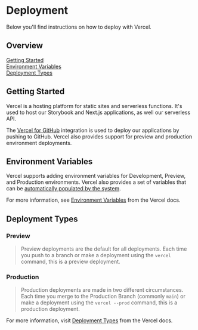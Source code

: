 # Deployment

Below you'll find instructions on how to deploy with Vercel.

## Overview

[Getting Started](#getting-started)  
[Environment Variables](https://vercel.com/docs/environment-variables)  
[Deployment Types](#deployment-types)

## Getting Started

Vercel is a hosting platform for static sites and serverless functions. It's
used to host our Storybook and Next.js applications, as well our serverless API.

The [Vercel for GitHub][1] integration is used to deploy our applications by
pushing to GitHub. Vercel also provides support for preview and production
environment deployments.

## Environment Variables

Vercel supports adding environment variables for Development, Preview, and
Production environments. ​Vercel also provides a set of variables that can be
[automatically populated by the system][2].

For more information, see [Environment Variables][3] from the Vercel docs.

## Deployment Types

### Preview

> Preview deployments are the default for all deployments. Each time you push to
> a branch or make a deployment using the `vercel` command, this is a preview
> deployment.

### Production

> Production deployments are made in two different circumstances. Each time you
> merge to the Production Branch (commonly `main`) or make a deployment using
> the `vercel --prod` command, this is a production deployment.

For more information, visit [Deployment Types][4] from the Vercel docs.

[1]: https://vercel.com/docs/git/vercel-for-github
[2]: https://vercel.com/docs/environment-variables#system-environment-variables
[3]: https://vercel.com/docs/environment-variables
[4]: https://vercel.com/docs/platform/deployments#deployment-types
